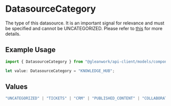 # DatasourceCategory

The type of this datasource. It is an important signal for relevance and must be specified and cannot be UNCATEGORIZED. Please refer to [this](https://developers.glean.com/docs/indexing_api_datasource_category/) for more details.

## Example Usage

```typescript
import { DatasourceCategory } from "@gleanwork/api-client/models/components";

let value: DatasourceCategory = "KNOWLEDGE_HUB";
```

## Values

```typescript
"UNCATEGORIZED" | "TICKETS" | "CRM" | "PUBLISHED_CONTENT" | "COLLABORATIVE_CONTENT" | "QUESTION_ANSWER" | "MESSAGING" | "CODE_REPOSITORY" | "CHANGE_MANAGEMENT" | "PEOPLE" | "EMAIL" | "SSO" | "ATS" | "KNOWLEDGE_HUB" | "EXTERNAL_SHORTCUT" | "ENTITY" | "CALENDAR"
```